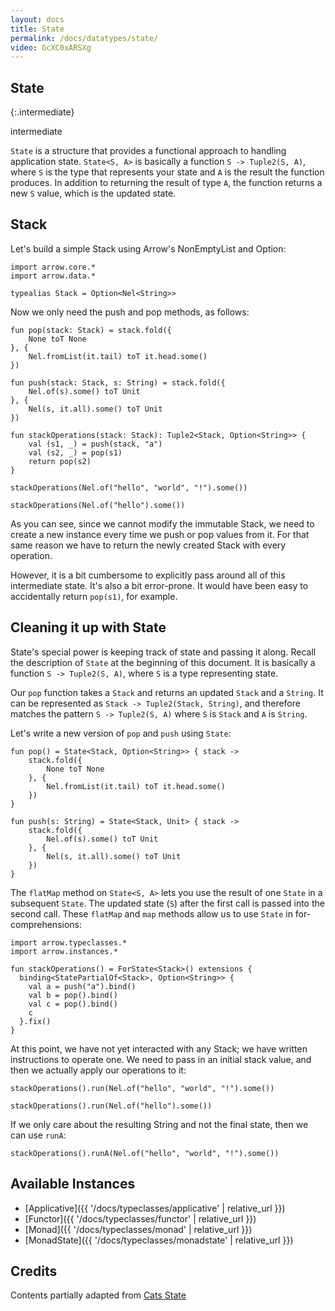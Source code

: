 ```yaml
---
layout: docs
title: State
permalink: /docs/datatypes/state/
video: GcXC0xARSXg
---
```


## State

{:.intermediate}

intermediate

`State` is a structure that provides a functional approach to handling application state. `State<S, A>` is basically a function `S -> Tuple2(S, A)`, where `S` is the type that represents your state and `A` is the result the function produces. In addition to returning the result of type `A`, the function returns a new `S` value, which is the updated state.

## Stack

Let's build a simple Stack using Arrow's NonEmptyList and Option:

```kotlin:ank:silent
import arrow.core.*
import arrow.data.*

typealias Stack = Option<Nel<String>>
```

Now we only need the push and pop methods, as follows:

```kotlin:ank:silent
fun pop(stack: Stack) = stack.fold({
    None toT None
}, {
    Nel.fromList(it.tail) toT it.head.some()
})

fun push(stack: Stack, s: String) = stack.fold({
    Nel.of(s).some() toT Unit
}, {
    Nel(s, it.all).some() toT Unit
})

fun stackOperations(stack: Stack): Tuple2<Stack, Option<String>> {
    val (s1, _) = push(stack, "a")
    val (s2, _) = pop(s1)
    return pop(s2)
}
```

```kotlin:ank
stackOperations(Nel.of("hello", "world", "!").some())
```

```kotlin:ank
stackOperations(Nel.of("hello").some())
```

As you can see, since we cannot modify the immutable Stack, we need to create a new instance every time we push or pop values from it. For that same reason we have to return the newly created Stack with every operation.

However, it is a bit cumbersome to explicitly pass around all of this intermediate state. It's also a bit error-prone. It would have been easy to accidentally return `pop(s1)`, for example.

## Cleaning it up with State

State's special power is keeping track of state and passing it along. Recall the description of `State` at the beginning of this document. It is basically a function `S -> Tuple2(S, A)`, where `S` is a type representing state.

Our `pop` function takes a `Stack` and returns an updated `Stack` and a `String`. It can be represented as `Stack -> Tuple2(Stack, String)`, and therefore matches the pattern `S -> Tuple2(S, A)` where `S` is `Stack` and `A` is `String`.

Let's write a new version of `pop` and `push` using `State`:

```kotlin:ank:silent
fun pop() = State<Stack, Option<String>> { stack ->
    stack.fold({
        None toT None
    }, {
        Nel.fromList(it.tail) toT it.head.some()
    })
}

fun push(s: String) = State<Stack, Unit> { stack ->
    stack.fold({
        Nel.of(s).some() toT Unit
    }, {
        Nel(s, it.all).some() toT Unit
    })
}
```

The `flatMap` method on `State<S, A>` lets you use the result of one `State` in a subsequent `State`. The updated state (`S`) after the first call is passed into the second call. These `flatMap` and `map` methods allow us to use `State` in for-comprehensions:

```kotlin:ank:silent
import arrow.typeclasses.*
import arrow.instances.*

fun stackOperations() = ForState<Stack>() extensions {
  binding<StatePartialOf<Stack>, Option<String>> {
    val a = push("a").bind()
    val b = pop().bind()
    val c = pop().bind()
    c
  }.fix()
}
```

At this point, we have not yet interacted with any Stack; we have written instructions to operate one. We need to pass in an initial stack value, and then we actually apply our operations to it:

```kotlin:ank
stackOperations().run(Nel.of("hello", "world", "!").some())
```

```kotlin:ank
stackOperations().run(Nel.of("hello").some())
```

If we only care about the resulting String and not the final state, then we can use `runA`:

```kotlin:ank
stackOperations().runA(Nel.of("hello", "world", "!").some())
```

## Available Instances

* [Applicative]({{ '/docs/typeclasses/applicative' | relative_url }})
* [Functor]({{ '/docs/typeclasses/functor' | relative_url }})
* [Monad]({{ '/docs/typeclasses/monad' | relative_url }})
* [MonadState]({{ '/docs/typeclasses/monadstate' | relative_url }})

## Credits

Contents partially adapted from [Cats State](https://typelevel.org/cats/datatypes/state.html)
